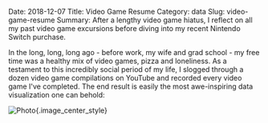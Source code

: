 Date: 2018-12-07
Title: Video Game Resume
Category: data
Slug: video-game-resume
Summary: After a lengthy video game hiatus, I reflect on all my past video game excursions before diving into my recent Nintendo Switch purchase.  
   
In the long, long, long ago - before work, my wife and grad school - my free time was a healthy mix 
of video games, pizza and loneliness. As a testament to this incredibly social period of 
my life, I slogged through a dozen video game compilations on YouTube and recorded every video game 
I've completed. The end result is easily the most awe-inspiring data visualization one can behold:

![Photo]({attach}/assets/data/2018/video-game-resume.png){.image_center_style}
